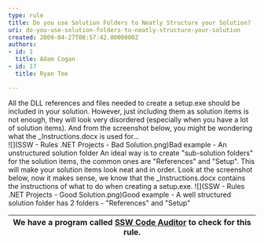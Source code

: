 ```yaml
---
type: rule
title: Do you use Solution Folders to Neatly Structure your Solution?
uri: do-you-use-solution-folders-to-neatly-structure-your-solution
created: 2009-04-27T08:57:42.0000000Z
authors:
- id: 1
  title: Adam Cogan
- id: 17
  title: Ryan Tee

---
```


All the DLL references and files needed to create a setup.exe should be included in your solution. However, just including them as solution items is not enough, they will look very disordered (especially when you have a lot of solution items). And from the screenshot below, you might be wondering what the \_Instructions.docx is used for... <br> ![](SSW - Rules .NET Projects - Bad Solution.png)Bad example - An unstructured solution folder
An ideal way is to create "sub-solution folders" for the solution items, the common ones are "References" and "Setup". This will make your solution items look neat and in order. Look at the screenshot below, now it makes sense, we know that the \_Instructions.docx contains the instructions of what to do when creating a setup.exe.
![](SSW - Rules .NET Projects - Good Solution.png)Good example - A well structured solution folder has 2 folders - "References" and "Setup" 


| We have a program called [SSW Code Auditor](http://www.ssw.com.au/ssw/CodeAuditor/Default.aspx) to check for this rule.  |
| --- |
